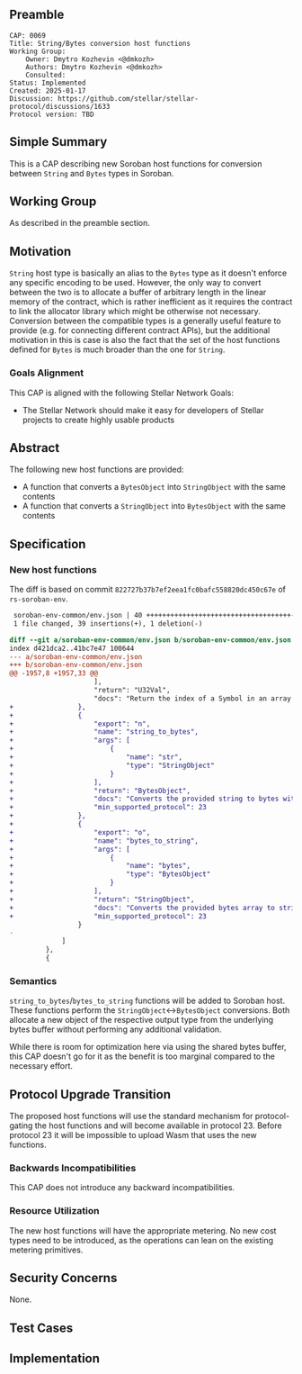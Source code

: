 ## Preamble

```
CAP: 0069
Title: String/Bytes conversion host functions
Working Group:
    Owner: Dmytro Kozhevin <@dmkozh>
    Authors: Dmytro Kozhevin <@dmkozh>
    Consulted:
Status: Implemented
Created: 2025-01-17
Discussion: https://github.com/stellar/stellar-protocol/discussions/1633
Protocol version: TBD
```

## Simple Summary
This is a CAP describing new Soroban host functions for conversion between `String` and `Bytes` types in Soroban.

## Working Group

As described in the preamble section.

## Motivation

`String` host type is basically an alias to the `Bytes` type as it doesn't enforce any specific encoding to be used.  However, the only way to convert between the two is to allocate a buffer of arbitrary length in the linear memory of the contract, which is rather inefficient as it requires the contract to link the allocator library which might be otherwise not necessary. Conversion between the compatible types is a generally useful feature to provide (e.g. for connecting different contract APIs), but the additional motivation in this is case is also the fact that the set of the host functions defined for `Bytes` is much broader than the one for `String`.


### Goals Alignment
This CAP is aligned with the following Stellar Network Goals:

  - The Stellar Network should make it easy for developers of Stellar projects
    to create highly usable products

## Abstract
The following new host functions are provided:

- A function that converts a `BytesObject` into `StringObject` with the same contents
- A function that converts a `StringObject` into `BytesObject` with the same contents

## Specification

### New host functions

The diff is based on commit `822727b37b7ef2eea1fc0bafc558820dc450c67e` of `rs-soroban-env`.

```diff mddiffcheck.ignore=true
 soroban-env-common/env.json | 40 ++++++++++++++++++++++++++++++++++++-
 1 file changed, 39 insertions(+), 1 deletion(-)

diff --git a/soroban-env-common/env.json b/soroban-env-common/env.json
index d421dca2..41bc7e47 100644
--- a/soroban-env-common/env.json
+++ b/soroban-env-common/env.json
@@ -1957,8 +1957,33 @@
                     ],
                     "return": "U32Val",
                     "docs": "Return the index of a Symbol in an array of linear-memory byte-slices, or trap if not found."
+                },
+                {
+                    "export": "n",
+                    "name": "string_to_bytes",
+                    "args": [
+                        {
+                            "name": "str",
+                            "type": "StringObject"
+                        }
+                    ],
+                    "return": "BytesObject",
+                    "docs": "Converts the provided string to bytes with exactly the same contents.",
+                    "min_supported_protocol": 23
+                },
+                {
+                    "export": "o",
+                    "name": "bytes_to_string",
+                    "args": [
+                        {
+                            "name": "bytes",
+                            "type": "BytesObject"
+                        }
+                    ],
+                    "return": "StringObject",
+                    "docs": "Converts the provided bytes array to string with exactly the same contents. No encoding checks are performed and thus the output string's encoding should be interpreted by the consumer of the string.",
+                    "min_supported_protocol": 23
                 }
-
             ]
         },
         {
```

### Semantics

`string_to_bytes`/`bytes_to_string` functions will be added to Soroban host. These functions perform the `StringObject`<->`BytesObject` conversions. Both allocate a new object of the respective output type from the underlying bytes buffer without performing any additional validation.

While there is room for optimization here via using the shared bytes buffer, this CAP doesn't go for it as the benefit is too marginal compared to the necessary effort.

## Protocol Upgrade Transition

The proposed host functions will use the standard mechanism for protocol-gating the host functions and will become available in protocol 23. Before protocol 23 it will be impossible to upload Wasm that uses the new functions.

### Backwards Incompatibilities

This CAP does not introduce any backward incompatibilities.

### Resource Utilization

The new host functions will have the appropriate metering. No new cost types need to be introduced, as the operations can lean on the existing metering primitives.

## Security Concerns

None.

## Test Cases

## Implementation
